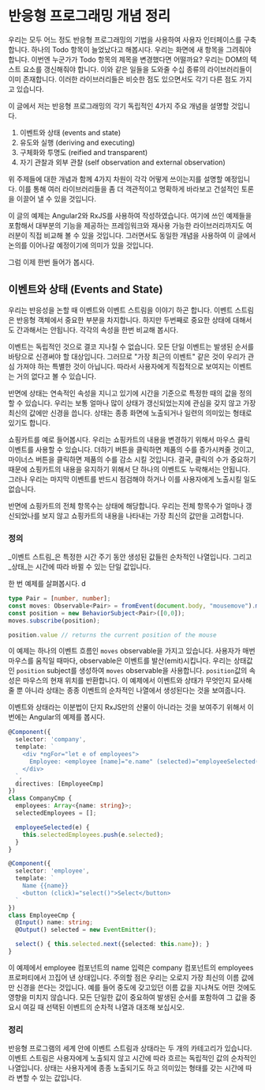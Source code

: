 # 반응형 프로그래밍 개념 정리
우리는 모두 어느 정도 반응형 프로그래밍의 기법을 사용하여 사용자 인터페이스를 구축합니다. 하나의 Todo 항목이 늘었났다고 해봅시다. 우리는 화면에 새 항목을 그려줘야 합니다. 이번엔 누군가가 Todo 항목의 제목을 변경했다면 어떨까요? 우리는 DOM의 텍스트 요소를 갱신해줘야 합니다. 이와 같은 일들을 도와줄 수십 종류의  라이브러리들이 이미 존재합니다. 이러한 라이브러리들은 비슷한 점도 있으면서도 각기 다른 점도 가지고 있습니다.

이 글에서 저는 반응형 프로그래밍의 각기 독립적인 4가지 주요 개념을 설명할 것입니다.
1. 이벤트와 상태 (events and state)
2. 유도와 실행 (deriving and executing)
3. 구체화와 투명도 (reified and transparent)
4. 자기 관찰과 외부 관찰 (self observation and external observation)

위 주제들에 대한 개념과 함께 4가지 차원이 각각 어떻게 쓰이는지를 설명할 예정입니다. 이를 통해 여러 라이브러리들을 좀 더 객관적이고 명확하게 바라보고 건설적인 토론을 이끌어 낼 수 있을 것입니다.

이 글의 예제는 Angular2와 RxJS를 사용하여 작성하였습니다. 여기에 쓰인 예제들을 포함해서 대부분의 기능을 제공하는 프레임워크와 재사용 가능한 라이브러리까지도 여러분이 직접 비교해 볼 수 있을 것입니다. 그러면서도 동일한 개념을 사용하여 이 글에서 논의를 이어나갈 예정이기에 의미가 있을 것입니다.

그럼 이제 한번 들어가 봅시다.

## 이벤트와 상태 (Events and State)
우리는 반응성을 논할 때 이벤트와 이벤트 스트림을 이야기 하곤 합니다. 이벤트 스트림은 반응형 객체에서 중요한 부분을 차지합니다. 하지만 두번째로 중요한 상태에 대해서도 간과해서는 안됩니다. 각각의 속성을 한번 비교해 봅시다.

이벤트는 독립적인 것으로 결코 지나칠 수 없습니다. 모든 단일 이벤트는 발생된 순서를 바탕으로 신경써야 할 대상입니다. 그러므로 "가장 최근의 이벤트" 같은 것이 우리가 관심 가져야 하는 특별한 것이 아닙니다. 따라서 사용자에게 직접적으로 보여지는 이벤트는 거의 없다고 볼 수 있습니다.

반면에 상태는 연속적인 속성을 지니고 있기에 시간을 기준으로 특정한 때의 값을 정의할 수 있습니다. 우리는 보통 얼마나 많이 상태가 갱신되었는지에 관심을 갖지 않고 가장 최신의 값에만 신경을 씁니다. 상태는 종종 화면에 노출되거나 일련의 의미있는 형태로 있기도 합니다.

쇼핑카트를 예로 들어봅시다. 우리는 쇼핑카트의 내용을 변경하기 위해서 마우스 클릭 이벤트를 사용할 수 있습니다. 더하기 버튼을 클릭하면 제품의 수를 증가시켜줄 것이고, 마이너스 버튼을 클릭하면 제품의 수를 감소 시킬 것입니다. 결국, 클릭의 수가 중요하기 때문에 쇼핑카트의 내용을 유지하기 위해서 단 하나의 이벤트도 누락해서는 안됩니다. 그러나 우리는 마지막 이벤트를 반드시 점검해야 하거나 이를 사용자에게 노출시킬 일도 없습니다.

반면에 쇼핑카트의 전체 항목수는 상태에 해당합니다. 우리는 전체 항목수가 얼마나 갱신되었나를 보지 않고 쇼핑카트의 내용을 나타내는 가장 최신의 값만을 고려합니다.

### 정의
_이벤트 스트림_은 특정한 시간 주기 동안 생성된 값들읜 순차적인 나열입니다. 그리고 _상태_는 시간에 따라 바뀔 수 있는 단일 값입니다.

한 번 예제를 살펴봅시다.
 d
```typescript
type Pair = [number, number];
const moves: Observable<Pair> = fromEvent(document.body, "mousemove").map(e => [e.screenX, e.screenY]);
const position = new BehaviorSubject<Pair>([0,0]);
moves.subscribe(position);

position.value // returns the current position of the mouse
```

이 예제는 하나의 이벤트 흐름인 `moves` observable을 가지고 있습니다. 사용자가 매번 마우스를 움직일 때마다, observable은 이벤트를 발산(emit)시킵니다. 우리는 상태값인 `position` subject를 생성하여 `moves` observable을 사용합니다. `position`값의 속성은 마우스의 현재 위치를 반환합니다. 이 예제에서 이벤트와 상태가 무엇인지 묘사해줄 뿐 아니라 상태는 종종 이벤트의 순차적인 나열에서 생성된다는 것을 보여줍니다.

이벤트와 상태라는 이분법이 단지 RxJS만의 산물이 아니라는 것을 보여주기 위해서 이번에는 Angular의 예제를 봅시다.


```typescript
@Component({
  selector: 'company',
  template: `
    <div *ngFor="let e of employees">
      Employee: <employee [name]="e.name" (selected)="employeeSelected($event)"></employee>
    </div>
  `,
  directives: [EmployeeCmp]
})
class CompanyCmp {
  employees: Array<{name: string}>;
  selectedEmployees = [];

  employeeSelected(e) {
    this.selectedEmployees.push(e.selected);
  }
}

@Component({
  selector: 'employee',
  template: `
    Name {{name}}
    <button (click)="select()">Select</button>
  `
})
class EmployeeCmp {
  @Input() name: string;
  @Output() selected = new EventEmitter();

  select() { this.selected.next({selected: this.name}); }
}
```

이 예제에서 employee 컴포넌트의 name 입력은 company 컴포넌트의 employees 프로퍼티에서 끄집어 낸 상태입니다. 주의할 점은 우리는 오로지 가장 최신의 이름 값에만 신경을 쓴다는 것입니다. 예를 들어 중도에 갖고있던 이름 값을 지나쳐도 어떤 것에도 영향을 미치지 않습니다. 모든 단일한 값이 중요하여 발생된 순서를 포함하여 그 값을 중요시 여길 때 선택된 이벤트의 순차적 나열과 대조해 보십시오.

### 정리
반응형 프로그램의 세계 안에 이벤트 스트림과 상태라는 두 개의 카테고리가 있습니다. 이벤트 스트림은 사용자에게 노출되지 않고 시간에 따라 흐르는 독립적인 값의 순차적인 나열입니다. 상태는 사용자게에 종종 노출되기도 하고 의미있는 형태를 갖는 시간에 따라 변할 수 있는 값입니다.
